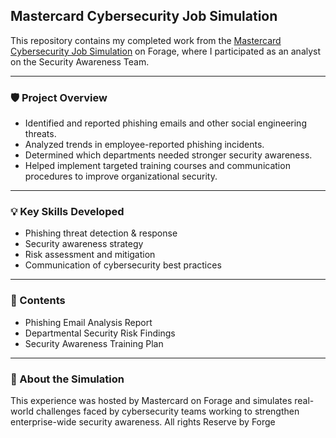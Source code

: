 ## **Mastercard Cybersecurity Job Simulation**

This repository contains my completed work from the [Mastercard Cybersecurity Job Simulation](https://www.theforage.com/) on Forage, where I participated as an analyst on the Security Awareness Team.

---

### 🛡️ Project Overview

- Identified and reported phishing emails and other social engineering threats.  
- Analyzed trends in employee-reported phishing incidents.  
- Determined which departments needed stronger security awareness.  
- Helped implement targeted training courses and communication procedures to improve organizational security.

---

### 💡 Key Skills Developed

- Phishing threat detection & response  
- Security awareness strategy  
- Risk assessment and mitigation  
- Communication of cybersecurity best practices

---

### 📁 Contents

- Phishing Email Analysis Report  
- Departmental Security Risk Findings  
- Security Awareness Training Plan  

---

### 🧠 About the Simulation

This experience was hosted by Mastercard on Forage and simulates real-world challenges faced by cybersecurity teams working to strengthen enterprise-wide security awareness. All rights Reserve by Forge

